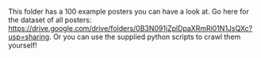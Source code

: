 This folder has a 100 example posters you can have a look at. Go here for the dataset of all posters: https://drive.google.com/drive/folders/0B3N091jZplDpaXRmRi01N1JsQXc?usp=sharing. Or you can use the supplied python scripts to crawl them yourself!
